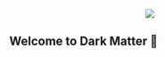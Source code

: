<div align="center">
  <img src="https://raw.githubusercontent.com/darkmatter1971/media/main/Dark%20Matter%20Logo%20no%20bg.png?token=GHSAT0AAAAAABYUXCRRJKGNT3P7V4QXNZLMY32LM6A">
</div>

## Welcome to Dark Matter 👋

<!--

**Here are some ideas to get you started:**
<div align="center">
  <img src="https://i.postimg.cc/HLPKvNp5/darkmatter.png">
</div>

🙋‍♀️ A short introduction - what is your organization all about?
🌈 Contribution guidelines - how can the community get involved?
👩‍💻 Useful resources - where can the community find your docs? Is there anything else the community should know?
🍿 Fun facts - what does your team eat for breakfast?
🧙 Remember, you can do mighty things with the power of [Markdown](https://docs.github.com/github/writing-on-github/getting-started-with-writing-and-formatting-on-github/basic-writing-and-formatting-syntax)
-->
